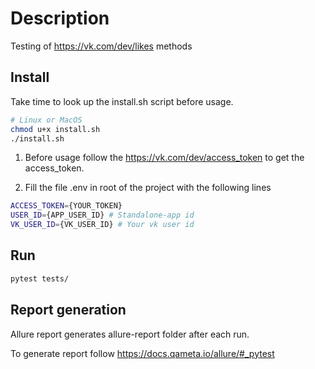 # Description

Testing of https://vk.com/dev/likes methods

## Install

Take time to look up the install.sh script before usage.

```bash
# Linux or MacOS
chmod u+x install.sh
./install.sh
```

1) Before usage follow the https://vk.com/dev/access_token to get the access_token.

2) Fill the file .env in root of the project with the following lines

```bash
ACCESS_TOKEN={YOUR_TOKEN}
USER_ID={APP_USER_ID} # Standalone-app id
VK_USER_ID={VK_USER_ID} # Your vk user id
```

## Run

```bash
pytest tests/
```

## Report generation

Allure report generates allure-report folder after each run.

To generate report follow https://docs.qameta.io/allure/#_pytest
